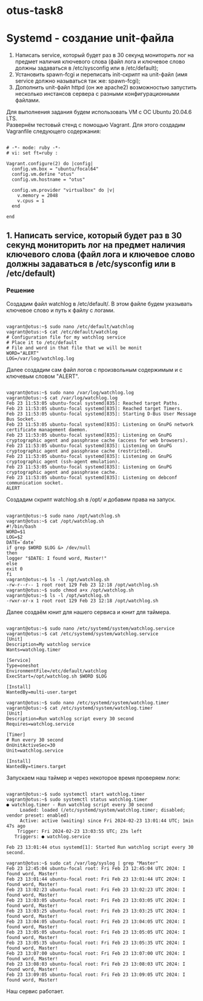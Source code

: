 # otus-task8

# Systemd - создание unit-файла

1. Написать service, который будет раз в 30 секунд мониторить лог на предмет наличия ключевого слова (файл лога и ключевое слово должны задаваться в /etc/sysconfig или в /etc/default);
2. Установить spawn-fcgi и переписать init-скрипт на unit-файл (имя service должно называться так же: spawn-fcgi);
3. Дополнить unit-файл httpd (он же apache2) возможностью запустить несколько инстансов сервера с разными конфигурационными файлами.

Для выполнения задания будем использовать VM с ОС Ubuntu 20.04.6 LTS. \
Развернём тестовый стенд с помощью Vagrant. Для этого создадим Vagranfile следующего содержания:
```

# -*- mode: ruby -*-
# vi: set ft=ruby :

Vagrant.configure(2) do |config|
  config.vm.box = "ubuntu/focal64"
  config.vm.define "otus"
  config.vm.hostname = "otus"
  
  config.vm.provider "virtualbox" do |v|
    v.memory = 2048
    v.cpus = 1
  end

end
```

## 1. Написать service, который будет раз в 30 секунд мониторить лог на предмет наличия ключевого слова (файл лога и ключевое слово должны задаваться в /etc/sysconfig или в /etc/default)

### Решение

Создадим файл watchlog в /etc/default/. В этом файле будем указывать ключевое слово и путь к файлу с логами.
```

vagrant@otus:~$ sudo nano /etc/default/watchlog
vagrant@otus:~$ cat /etc/default/watchlog
# Configuration file for my watchlog service
# Place it to /etc/default
# File and word in that file that we will be monit
WORD="ALERT"
LOG=/var/log/watchlog.log
```

Далее создадим сам файл логов с произвольным содержимым и с ключевым словом "ALERT".
```

vagrant@otus:~$ sudo nano /var/log/watchlog.log
vagrant@otus:~$ cat /var/log/watchlog.log
Feb 23 11:53:05 ubuntu-focal systemd[835]: Reached target Paths.
Feb 23 11:53:05 ubuntu-focal systemd[835]: Reached target Timers.
Feb 23 11:53:05 ubuntu-focal systemd[835]: Starting D-Bus User Message Bus Socket.
Feb 23 11:53:05 ubuntu-focal systemd[835]: Listening on GnuPG network certificate management daemon.
Feb 23 11:53:05 ubuntu-focal systemd[835]: Listening on GnuPG cryptographic agent and passphrase cache (access for web browsers).
Feb 23 11:53:05 ubuntu-focal systemd[835]: Listening on GnuPG cryptographic agent and passphrase cache (restricted).
Feb 23 11:53:05 ubuntu-focal systemd[835]: Listening on GnuPG cryptographic agent (ssh-agent emulation).
Feb 23 11:53:05 ubuntu-focal systemd[835]: Listening on GnuPG cryptographic agent and passphrase cache.
Feb 23 11:53:05 ubuntu-focal systemd[835]: Listening on debconf communication socket.
ALERT

```

Создадим скрипт watchlog.sh в /opt/ и добавим права на запуск.
```

vagrant@otus:~$ sudo nano /opt/watchlog.sh
vagrant@otus:~$ cat /opt/watchlog.sh
#!/bin/bash
WORD=$1
LOG=$2
DATE=`date`
if grep $WORD $LOG &> /dev/null
then
logger "$DATE: I found word, Master!"
else
exit 0
fi
vagrant@otus:~$ ls -l /opt/watchlog.sh 
-rw-r--r-- 1 root root 129 Feb 23 12:18 /opt/watchlog.sh
vagrant@otus:~$ sudo chmod a+x /opt/watchlog.sh
vagrant@otus:~$ ls -l /opt/watchlog.sh 
-rwxr-xr-x 1 root root 129 Feb 23 12:18 /opt/watchlog.sh
```

Далее создаём юнит для нашего сервиса и юнит для таймера.
```

vagrant@otus:~$ sudo nano /etc/systemd/system/watchlog.service
vagrant@otus:~$ cat /etc/systemd/system/watchlog.service
[Unit]
Description=My watchlog service
Wants=watchlog.timer

[Service]
Type=oneshot
EnvironmentFile=/etc/default/watchlog
ExecStart=/opt/watchlog.sh $WORD $LOG

[Install]
WantedBy=multi-user.target

vagrant@otus:~$ sudo nano /etc/systemd/system/watchlog.timer
vagrant@otus:~$ cat /etc/systemd/system/watchlog.timer
[Unit]
Description=Run watchlog script every 30 second
Requires=watchlog.service

[Timer]
# Run every 30 second
OnUnitActiveSec=30
Unit=watchlog.service

[Install]
WantedBy=timers.target
```

Запускаем наш таймер и через некоторое время проверяем логи:
```

vagrant@otus:~$ sudo systemctl start watchlog.timer 
vagrant@otus:~$ sudo systemctl status watchlog.timer 
● watchlog.timer - Run watchlog script every 30 second
     Loaded: loaded (/etc/systemd/system/watchlog.timer; disabled; vendor preset: enabled)
     Active: active (waiting) since Fri 2024-02-23 13:01:44 UTC; 1min 47s ago
    Trigger: Fri 2024-02-23 13:03:55 UTC; 23s left
   Triggers: ● watchlog.service

Feb 23 13:01:44 otus systemd[1]: Started Run watchlog script every 30 second.

vagrant@otus:~$ sudo cat /var/log/syslog | grep "Master"
Feb 23 12:45:04 ubuntu-focal root: Fri Feb 23 12:45:04 UTC 2024: I found word, Master!
Feb 23 13:01:44 ubuntu-focal root: Fri Feb 23 13:01:44 UTC 2024: I found word, Master!
Feb 23 13:02:23 ubuntu-focal root: Fri Feb 23 13:02:23 UTC 2024: I found word, Master!
Feb 23 13:03:05 ubuntu-focal root: Fri Feb 23 13:03:05 UTC 2024: I found word, Master!
Feb 23 13:03:25 ubuntu-focal root: Fri Feb 23 13:03:25 UTC 2024: I found word, Master!
Feb 23 13:04:05 ubuntu-focal root: Fri Feb 23 13:04:05 UTC 2024: I found word, Master!
Feb 23 13:05:05 ubuntu-focal root: Fri Feb 23 13:05:05 UTC 2024: I found word, Master!
Feb 23 13:05:35 ubuntu-focal root: Fri Feb 23 13:05:35 UTC 2024: I found word, Master!
Feb 23 13:07:00 ubuntu-focal root: Fri Feb 23 13:07:00 UTC 2024: I found word, Master!
Feb 23 13:08:03 ubuntu-focal root: Fri Feb 23 13:08:03 UTC 2024: I found word, Master!
Feb 23 13:09:05 ubuntu-focal root: Fri Feb 23 13:09:05 UTC 2024: I found word, Master!
```

Наш сервис работает.







